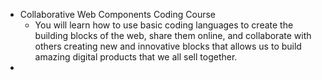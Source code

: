 - Collaborative Web Components Coding Course
	- You will learn how to use basic coding languages to create the building blocks of the web, share them online, and collaborate with others creating new and innovative blocks that allows us to build amazing digital products that we all sell together.
-